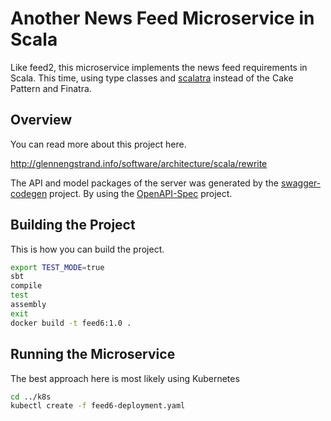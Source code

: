 # Another News Feed Microservice in Scala

Like feed2, this microservice implements the news feed requirements in Scala. This time, using type classes and
[scalatra](http://scalatra.org/) instead of the Cake Pattern and Finatra.

## Overview

You can read more about this project here.

http://glennengstrand.info/software/architecture/scala/rewrite

The API and model packages of the server was generated by the [swagger-codegen](https://github.com/swagger-api/swagger-codegen) project.  By using the 
[OpenAPI-Spec](https://github.com/swagger-api/swagger-core/wiki) project.

## Building the Project

This is how you can build the project.

```bash
export TEST_MODE=true
sbt
compile
test
assembly
exit
docker build -t feed6:1.0 .
```

## Running the Microservice

The best approach here is most likely using Kubernetes

```bash
cd ../k8s
kubectl create -f feed6-deployment.yaml
```
